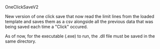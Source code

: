 OneClickSaveV2

  New version of one click save that now read the limit lines from the loaded template and saves them as a csv alongside all the previous data that was being saved each time a "Click" occured. 

  As of now, for the executable (.exe) to run, the .dll file must be saved in the same directory. 
